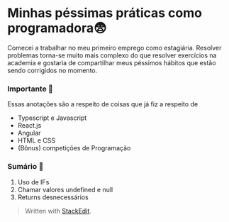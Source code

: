# Minhas péssimas práticas como programadora😨
Comecei a trabalhar no meu primeiro emprego como estagiária. Resolver problemas torna-se muito mais complexo do que resolver exercícios na academia e gostaria de compartilhar meus péssimos hábitos que estão sendo corrigidos no momento.

### Importante 📝
 Essas anotações são a respeito de coisas que já fiz a respeito de
 - Typescript e Javascript
 - React.js
 - Angular 
 - HTML e CSS
 - (Bônus) competições de Programação
 
### Sumário 🔖
1. Uso de IFs
2. Chamar valores undefined e null
3. Returns desnecessários

> Written with [StackEdit](https://stackedit.io/).
